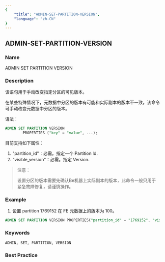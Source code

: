 ```yaml
---
{
    "title": "ADMIN-SET-PARTITION-VERSION",
    "language": "zh-CN"
}
---
```


<!--
Licensed to the Apache Software Foundation (ASF) under one
or more contributor license agreements.  See the NOTICE file
distributed with this work for additional information
regarding copyright ownership.  The ASF licenses this file
to you under the Apache License, Version 2.0 (the
"License"); you may not use this file except in compliance
with the License.  You may obtain a copy of the License at

  http://www.apache.org/licenses/LICENSE-2.0

Unless required by applicable law or agreed to in writing,
software distributed under the License is distributed on an
"AS IS" BASIS, WITHOUT WARRANTIES OR CONDITIONS OF ANY
KIND, either express or implied.  See the License for the
specific language governing permissions and limitations
under the License.
-->

## ADMIN-SET-PARTITION-VERSION

### Name

ADMIN SET PARTITION VERSION

### Description

该语句用于手动改变指定分区的可见版本。

在某些特殊情况下，元数据中分区的版本有可能和实际副本的版本不一致，该命令可手动改变元数据中分区的版本。

语法：

```sql
ADMIN SET PARTITION VERSION
        PROPERTIES ("key" = "value", ...);
```

目前支持如下属性：

1. "partition_id"：必需。指定一个 Partition Id.
2. "visible_version"：必需。指定 Version.

> 注意：
>
>  设置分区的版本需要先确认Be机器上实际副本的版本，此命令一般只用于紧急故障修复，请谨慎操作。

### Example

1. 设置 partition 1769152 在 FE 元数据上的版本为 100。

```sql
ADMIN SET PARTITION VERSION PROPERTIES("partition_id" = "1769152", "visible_version" = "100");
```

### Keywords

    ADMIN, SET, PARTITION, VERSION
    
### Best Practice
